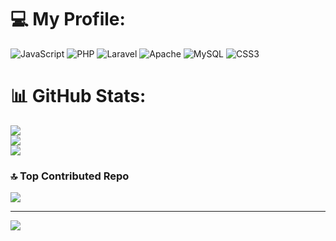 
# 💻 My Profile:
![JavaScript](https://img.shields.io/badge/javascript-%23323330.svg?style=for-the-badge&logo=javascript&logoColor=%23F7DF1E) ![PHP](https://img.shields.io/badge/php-%23777BB4.svg?style=for-the-badge&logo=php&logoColor=white) ![Laravel](https://img.shields.io/badge/laravel-%23FF2D20.svg?style=for-the-badge&logo=laravel&logoColor=white) ![Apache](https://img.shields.io/badge/apache-%23D42029.svg?style=for-the-badge&logo=apache&logoColor=white) ![MySQL](https://img.shields.io/badge/mysql-4479A1.svg?style=for-the-badge&logo=mysql&logoColor=white) ![CSS3](https://img.shields.io/badge/css3-%231572B6.svg?style=for-the-badge&logo=css3&logoColor=white)
# 📊 GitHub Stats:
![](https://github-readme-stats.vercel.app/api?username=dicky1207&theme=dark&hide_border=false&include_all_commits=false&count_private=false)<br/>
![](https://github-readme-streak-stats.herokuapp.com/?user=dicky1207&theme=dark&hide_border=false)<br/>
![](https://github-readme-stats.vercel.app/api/top-langs/?username=dicky1207&theme=dark&hide_border=false&include_all_commits=false&count_private=false&layout=compact)

### 🔝 Top Contributed Repo
![](https://github-contributor-stats.vercel.app/api?username=dicky1207&limit=5&theme=dark&combine_all_yearly_contributions=true)

---
[![](https://visitcount.itsvg.in/api?id=dicky1207&icon=0&color=0)](https://visitcount.itsvg.in)

<!-- Proudly created with GPRM ( https://gprm.itsvg.in ) -->
